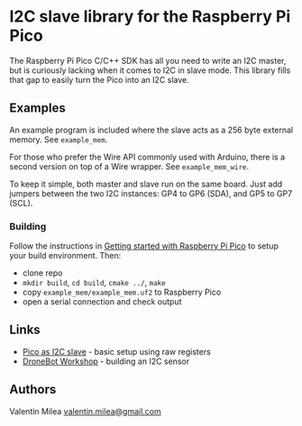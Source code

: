 # I2C slave library for the Raspberry Pi Pico

The Raspberry Pi Pico C/C++ SDK has all you need to write an I2C master, but is curiously lacking when it comes to I2C in slave mode. This library fills that gap to easily turn the Pico into an I2C slave.

## Examples

An example program is included where the slave acts as a 256 byte external memory. See `example_mem`.

For those who prefer the Wire API commonly used with Arduino, there is a second version on top of a Wire wrapper. See `example_mem_wire`.

To keep it simple, both master and slave run on the same board. Just add jumpers between the two I2C instances: GP4 to GP6 (SDA), and GP5 to GP7 (SCL). 

### Building

Follow the instructions in [Getting started with Raspberry Pi Pico](https://datasheets.raspberrypi.org/pico/getting-started-with-pico.pdf) to setup your build environment. Then:

- clone repo
- `mkdir build`, `cd build`, `cmake ../`, `make`
- copy `example_mem/example_mem.uf2` to Raspberry Pico
- open a serial connection and check output

## Links

- [Pico as I2C slave](https://www.raspberrypi.org/forums/viewtopic.php?t=304074) - basic setup using raw registers
- [DroneBot Workshop](https://dronebotworkshop.com/i2c-part-2-build-i2c-sensor/) - building an I2C sensor

## Authors

Valentin Milea <valentin.milea@gmail.com>
